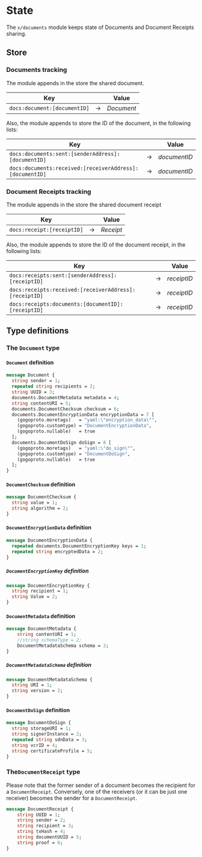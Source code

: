 <!--
order: 1
-->

# State

The `x/documents` module keeps state of Documents and Document Receipts sharing.

## Store

### Documents tracking

The module appends in the store the shared document.

| Key |  | Value |
| ------- | ---------- | ---------- | 
| `docs:document:[documentID]` | &rarr; | _Document_ |

Also, the module appends to store the ID of the document, in the following lists:

| Key |  | Value |
| ------- | ---------- | ---------- | 
| `docs:documents:sent:[senderAddress]:[documentID]` | &rarr; | _documentID_ |
| `docs:documents:received:[receiverAddress]:[documentID]` | &rarr; | _documentID_ |

### Document Receipts tracking

The module appends in the store the shared document receipt

| Key |  | Value |
| ------- | ---------- | ---------- | 
| `docs:receipt:[receiptID]` | &rarr; | _Receipt_ |

Also, the module appends to store the ID of the document receipt, in the following lists:

| Key |  | Value |
| ------- | ---------- | ---------- | 
| `docs:receipts:sent:[senderAddress]:[receiptID]` | &rarr; | _receiptID_ |
| `docs:receipts:received:[receiverAddress]:[receiptID]` | &rarr; | _receiptID_ |
| `docs:receipts:documents:[documentID]:[receiptID]` | &rarr; | _receiptID_ |

## Type definitions

### The `Document` type

#### `Document` definition
```proto
message Document {
  string sender = 1; 
  repeated string recipients = 2; 
  string UUID = 3; 
  documents.DocumentMetadata metadata = 4; 
  string contentURI = 5; 
  documents.DocumentChecksum checksum = 6; 
  documents.DocumentEncryptionData encryptionData = 7 [
    (gogoproto.moretags)   = "yaml:\"encryption_data\"",
    (gogoproto.customtype) = "DocumentEncryptionData",
    (gogoproto.nullable)   = true
  ]; 
  documents.DocumentDoSign doSign = 8 [
    (gogoproto.moretags)   = "yaml:\"do_sign\"",
    (gogoproto.customtype) = "DocumentDoSign",
    (gogoproto.nullable)   = true
  ];
}
```

#### `DocumentChecksum` definition

```proto
message DocumentChecksum {
  string value = 1;
  string algorithm = 2;
}
```

#### `DocumentEncryptionData` definition

```proto
message DocumentEncryptionData {
  repeated documents.DocumentEncryptionKey keys = 1;
  repeated string encryptedData = 2;
}
```

##### `DocumentEncryptionKey` definition

```proto
message DocumentEncryptionKey {
  string recipient = 1;
  string Value = 2;
}
```

#### `DocumentMetadata` definition

```proto
message DocumentMetadata {
	string contentURI = 1;
	//string schemaType = 2;
	DocumentMetadataSchema schema = 2;
}
```

##### `DocumentMetadataSchema` definition

```proto
message DocumentMetadataSchema {
  string URI = 1;
  string version = 2;
}
```

#### `DocumentDoSign` definition

```proto
message DocumentDoSign {
  string storageURI = 1;
  string signerInstance = 2;
  repeated string sdnData = 3; 
  string vcrID = 4;
  string certificateProfile = 5;
}
```

### The`DocumentReceipt` type

Please note that the former sender of a document becomes the recipient for a `DocumentReceipt`.
Conversely, one of the receivers (or it can be just one receiver) becomes the sender for a `DocumentReceipt`.

```proto
message DocumentReceipt {
    string UUID = 1; 
    string sender = 2; 
    string recipient = 3; 
    string txHash = 4; 
    string documentUUID = 5;
    string proof = 6;
}
```
